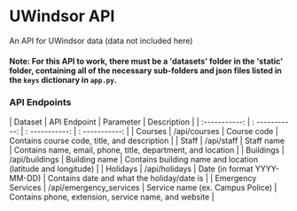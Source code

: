 # UWindsor API
An API for UWindsor data (data not included here)

#### Note: For this API to work, there must be a 'datasets' folder in the 'static' folder, containing all of the necessary sub-folders and json files listed in the `keys` dictionary in `app.py`.


### API Endpoints
| Dataset      | API Endpoint | Parameter | Description |
| :-----------: | : -----------: | : -----------: | : -----------: |
| Courses | /api/courses | Course code | Contains course code, title, and description |
| Staff | /api/staff | Staff name | Contains name, email, phone, title, department, and location |
| Buildings | /api/buildings | Building name | Contains building name and location (latitude and longitude) |
| Holidays | /api/holidays | Date (in format YYYY-MM-DD) | Contains date and what the holiday/date is |
| Emergency Services | /api/emergency_services | Service name (ex. Campus Police) | Contains phone, extension, service name, and website |
